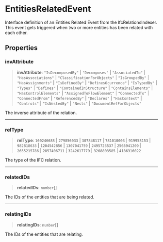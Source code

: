 # EntitiesRelatedEvent

Interface definition of an Entities Related Event from the IfcRelationsIndexer.
This event gets triggered when two or more entities has been related with each other.

## Properties

### invAttribute

> **invAttribute**: `"IsDecomposedBy"` \| `"Decomposes"` \| `"AssociatedTo"` \| `"HasAssociations"` \| `"ClassificationForObjects"` \| `"IsGroupedBy"` \| `"HasAssignments"` \| `"IsDefinedBy"` \| `"DefinesOcurrence"` \| `"IsTypedBy"` \| `"Types"` \| `"Defines"` \| `"ContainedInStructure"` \| `"ContainsElements"` \| `"HasControlElements"` \| `"AssignedToFlowElement"` \| `"ConnectedTo"` \| `"ConnectedFrom"` \| `"ReferencedBy"` \| `"Declares"` \| `"HasContext"` \| `"Controls"` \| `"IsNestedBy"` \| `"Nests"` \| `"DocumentRefForObjects"`

The inverse attribute of the relation.

***

### relType

> **relType**: `160246688` \| `279856033` \| `307848117` \| `781010003` \| `919958153` \| `982818633` \| `1204542856` \| `1307041759` \| `2495723537` \| `2565941209` \| `2655215786` \| `2857406711` \| `3242617779` \| `3268803585` \| `4186316022`

The type of the IFC relation.

***

### relatedIDs

> **relatedIDs**: `number`[]

The IDs of the entities that are being related.

***

### relatingIDs

> **relatingIDs**: `number`[]

The IDs of the entities that are relating.
